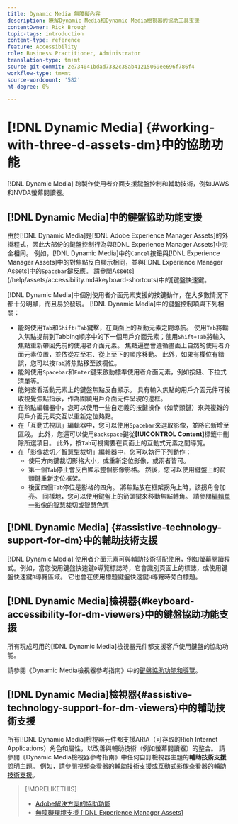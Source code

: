 ```yaml
---
title: Dynamic Media 無障礙內容
description: 瞭解Dynamic Media和Dynamic Media檢視器的協助工具支援
contentOwner: Rick Brough
topic-tags: introduction
content-type: reference
feature: Accessibility
role: Business Practitioner, Administrator
translation-type: tm+mt
source-git-commit: 2e734041bdad7332c35ab41215069ee696f786f4
workflow-type: tm+mt
source-wordcount: '582'
ht-degree: 0%

---
```



# [!DNL Dynamic Media] {#working-with-three-d-assets-dm}中的協助功能

[!DNL Dynamic Media] 跨製作使用者介面支援鍵盤控制和輔助技術，例如JAWS和NVDA螢幕閱讀器。

## [!DNL Dynamic Media]中的鍵盤協助功能支援

由於[!DNL Dynamic Media]是[!DNL Adobe Experience Manager Assets]的外掛程式，因此大部份的鍵盤控制行為與[!DNL Experience Manager Assets]中完全相同。 例如，[!DNL Dynamic Media]中的`Cancel`按鈕與[!DNL Experience Manager Assets]中的對焦點反白顯示相同，並與[!DNL Experience Manager Assets]中的`Spacebar`鍵反應。 請參閱Assets](/help/assets/accessibility.md#keyboard-shortcuts)中的[鍵盤快速鍵。

[!DNL Dynamic Media]中個別使用者介面元素支援的按鍵動作，在大多數情況下都十分明顯，而且易於發現。 [!DNL Dynamic Media]中的鍵盤控制項與下列相關：

* 能夠使用`Tab`和`Shift+Tab`鍵擊，在頁面上的互動元素之間導航。
使用`Tab`將輸入焦點提前到Tabbing順序中的下一個用戶介面元素；使用`Shift+Tab`將輸入焦點重新帶回先前的使用者介面元素。
焦點遍歷會遵循畫面上自然的使用者介面元素位置，並依從左至右、從上至下的順序移動。 此外，如果有欄位有錯誤，您可以按`Tab`將焦點移至該欄位。
* 能夠使用`Spacebar`和`Enter`鍵來啟動標準使用者介面元素，例如按鈕、下拉式清單等。
* 能夠查看活動元素上的鍵盤焦點反白顯示。 具有輸入焦點的用戶介面元件可接收視覺焦點指示，作為圍繞用戶介面元件呈現的邊框。
* 在熱點編輯器中，您可以使用一些自定義的按鍵操作（如箭頭鍵）來與複雜的用戶介面元素交互以重新定位熱點。
* 在「互動式視訊」編輯器中，您可以使用`Spacebar`來選取影像，並將它新增至區段。 此外，您還可以使用`Backspace`鍵從&#x200B;**[!UICONTROL Content]**&#x200B;標籤中刪除所選項目。 此外，按`Tab`可視需要在頁面上的互動式元素之間導覽。
* 在「影像裁切／智慧型裁切」編輯器中，您可以執行下列動作：
   * 使用方向鍵裁切影格大小，或重新定位影像，或兩者皆可。
   * 第一個`Tab`停止會反白顯示整個影像影格。 然後，您可以使用鍵盤上的箭頭鍵重新定位框架。
   * 後面四個`Tab`停位是影格的四角。 將焦點放在框架拐角上時，該拐角會加亮。 同樣地，您可以使用鍵盤上的箭頭鍵來移動焦點轉角。
請參閱[編輯單一影像的智慧裁切或智慧色票](/help/assets/image-profiles.md#editing-the-smart-crop-or-smart-swatch-of-a-single-image)

<!-- Keyboarding is the same because Dynamic Media is using the same UI library (Coral 3 (AEM 6.5) or Coral Spectrum (in Skyline)) as entire AEM Assets.  -->

<!-- In the Hotspot editor, Dynamic Media lets you use arrow keys to control the position of a hot spot. See [Carousel Banners](/help/assets/dynamic-media/carousel-banners.md##adding-hotspots-or-image-maps-to-an-image-banner) or [Interactive Images](/help/assets/dynamic-media/interactive-images.md#adding-hotspots-to-an-image-banner)  -->

<!-- I think we should definitely mention this in the DM-specific area of documentation for keyboard support. -->

<!-- I would not get into much of details of specific keyboard support logic of these editors. One of the reasons - chances are that accessibility support will receive Phase2-like attention, with more holistic approach. -->

## [!DNL Dynamic Media] {#assistive-technology-support-for-dm}中的輔助技術支援

[!DNL Dynamic Media] 使用者介面元素可與輔助技術搭配使用，例如螢幕閱讀程式。例如，當您使用鍵盤快速鍵`D`導覽標誌時，它會識別頁面上的標誌，或使用鍵盤快速鍵`R`導覽區域。 它也會在使用標題鍵盤快速鍵`H`導覽時旁白標題。

## [!DNL Dynamic Media]檢視器{#keyboard-accessibility-for-dm-viewers}中的鍵盤協助功能支援

所有現成可用的[!DNL Dynamic Media]檢視器元件都支援客戶使用鍵盤的協助功能。

請參閱《Dynamic Media檢視器參考指南》中的[鍵盤協助功能和導覽](https://experienceleague.adobe.com/docs/dynamic-media-developer-resources/library/c-keyboard-accessibility.html)。

## [!DNL Dynamic Media]檢視器{#assistive-technology-support-for-dm-viewers}中的輔助技術支援

所有[!DNL Dynamic Media]檢視器元件都支援ARIA（可存取的Rich Internet Applications）角色和屬性，以改善與輔助技術（例如螢幕閱讀器）的整合。
請參閱《Dynamic Media檢視器參考指南》中任何自訂檢視器主題的**輔助技術支援**&#x200B;說明主題。 例如，請參閱視頻查看器的[輔助技術支援](https://experienceleague.adobe.com/docs/dynamic-media-developer-resources/library/viewers-aem-assets-dmc/video/r-html5-video-viewer-20-assistive.html)或互動式影像查看器的[輔助技術支援](https://experienceleague.adobe.com/docs/dynamic-media-developer-resources/library/viewers-for-aem-assets-only/interactive-images/c-html5-aem-interactive-image-assistive.html#viewers-for-aem-assets-only)。

>[!MORELIKETHIS]
>
>* [Adobe解決方案的協助功能](https://www.adobe.com/accessibility.html)
>* [無障礙環境支援 [!DNL Experience Manager Assets]](/help/assets/accessibility.md)

